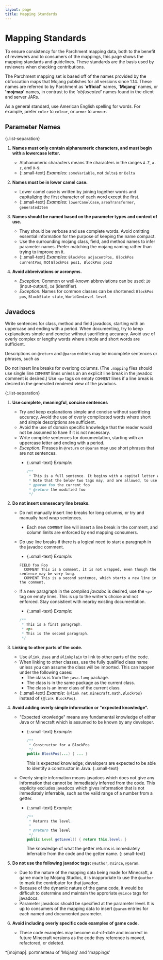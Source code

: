 ```yaml
---
layout: page
title: Mapping Standards
---
```


<style>
.small-text {
    list-style: none;
    font-size: 0.9em !important;
}
.list-separation > li {
    margin-bottom: 0.5em;
}
</style>

# Mapping Standards

To ensure consistency for the Parchment mapping data, both to the benefit of reviewers and to consumers of the mappings,
this page shows the mapping standards and guidelines. These standards are the basis used by reviewers when checking
contributions.

The Parchment mapping set is based off of the names provided by the obfuscation maps that Mojang publishes for all 
versions since 1.14. These names are referred to by Parchment as **'official'** names, **'Mojang'** names, or 
**'mojmap'** names, in contrast to the _'obfuscated'_ names found in the client and server JARs.

As a general standard, use American English spelling for words. For example, prefer `color` to `colour`, or `armor` to
`armour`.

## Parameter Names

{:.list-separation}

1. **Names must only contain alphanumeric characters, and must begin with a lowercase letter.**
    - Alphanumeric characters means the characters in the ranges `A-Z`, `a-z`, and `0-9`.
    - {:.small-text} _Examples:_ `someVariable`, not `delta$` or `Delta`

1. **Names must be in lower camel case.**
    - Lower camel case is written by joining together words and capitalizing the first character of each word except 
      the first.
    - {:.small-text} _Examples:_ `lowerCamelCase`, `areaTransformer`, `generatedItem`

1. **Names should be named based on the parameter types and context of use.**
    - They should be verbose and use complete words. Avoid omitting essential information for the purpose of keeping the 
      name compact.
    - Use the surrounding mojang class, field, and method names to infer parameter names. Prefer matching the mojang naming
      rather than trying to improve on it.
    - {:.small-text} _Examples:_ `BlockPos adjacentPos, BlockPos currentPos`, not `BlockPos pos1, BlockPos pos2`

1. **Avoid abbreivations or acronyms.**
    - _Exception:_ Common or well-known abbreviations can be used: `IO` (input-output), `Id` (identifier).
    - _Exception:_ Names for common classes can be shortened: `BlockPos pos`, `BlockState state`, `WorldGenLevel level`

## Javadocs

Write sentences for class, method and field javadocs, starting with an uppercase and ending with a period. When
documenting, try to keep explanations simple and concise without sacrificing accuracy. Avoid use of overly complex
or lengthy words where simple and short words are sufficient.

Descriptions on `@return` and `@param` entries may be incomplete sentences or phrases, such as 

Do not insert line breaks for overlong columns. (The `.mapping` files should use single line `COMMENT` lines unless an
an explicit line break in the javadoc comment is desired.) Use `<p>` tags on empty `COMMENT` lines if a line break is
desired in the generated rendered view of the javadocs.


{:.list-separation}

1. **Use complete, meaningful, concise sentences**
    - Try and keep explanations simple and concise without sacrificing accuracy. Avoid the use of overly complicated 
      words where short and simple descriptions are sufficient.
    - Avoid the use of domain specific knowledge that the reader would not be assumed to have if it is not necessary.
    - Write complete sentences for documentation, starting with an uppercase letter and ending with a period.
    - _Exception:_ Phrases in `@return` or `@param` may use short phrases that are not sentences.
      - {:.small-text} _Example:_
        
        ```java
        /**
         * This is a full sentence. It begins with a capital letter and ends with a period.
         * Note that the below two tags may, and are allowed, to use short phrases rather than complete sentences.
         * @param foo the current foo
         * @return the modified foo
         */
        ```

1. **Do not insert unnesecary line breaks.**
    - Do not manually insert line breaks for long columns, or try and manually hard wrap sentences.
      - Each new `COMMENT` line will insert a line break in the comment, and column limits are enforced by end mapping consumers.
    - Do use line breaks if there is a logical need to start a paragraph in the javadoc comment.
      - {:.small-text} _Example:_

      ```
      FIELD foo Foo
        COMMENT This is a comment, it is not wrapped, even though the sentence may be very long.
        COMMENT This is a second sentence, which starts a new line in the comment.
      ```
    
    - If a new paragraph in the _compiled javadoc_ is desired, use the `<p>` tag on empty lines. This is up to the writer's
      choice and not enforced. Stay consistient with nearby existing documentation.
      - {:.small-text} _Example:_

      ```java
      /**
       * This is a first paragraph.
       * <p>
       * This is the second paragraph.
       */
      ```

1. **Linking to other parts of the code.**
    - Use `@link`, `@see` and `@linkplain` to link to other parts of the code.
    - When linking to other classes, use the fully qualified class name unless you can assume the class will be imported.
      This can happen under the following cases:
      - The class is from the `java.lang` package.
      - The class is in the same package as the current class.
      - The class is an inner class of the current class.
    - {:.small-text} _Example:_ `{@link net.minecraft.math.BlockPos}` instead of `{@link BlockPos}`.

1. **Avoid adding overly simple information or "expected knowledge".**
    - "Expected knowledge" means any fundamental knowledge of either Java or Minecraft which is assumed to be known by
      any developer.
        - {:.small-text} _Example:_ 

          ```java
          /**
           * Constructor for a BlockPos
           */
          public BlockPos(...) { ... }
          ```

          This is expected knowledge; developers are expected to be able to identify a constructor in Java.
          {:.small-text} 

    - Overly simple information means javadocs which does not give any information that cannot be immediately inferred 
      from the code. This explicity excludes javadocs which gives information that is not immediately inferrable, such
      as the valid range of a number from a getter.
        - {:.small-text} _Example:_ 

          ```java
          /**
           * Returns the level.
           *
           * @return the level
           */
          public Level getLevel() { return this.level; }
          ```

          The knowledge of what the getter returns is immediately inferrable from the code and the getter name.
          {:.small-text} 

1. **Do not use the following javadoc tags:** `@author`, `@since`, `@param`.
    - Due to the nature of the mapping data being made for Minecraft, a game made by Mojang Studios, it is inapproriate
      to use the `@author` to mark the contributor for that javadoc.
    - Because of the dynamic nature of the game code, it would be difficult to determine and maintain the approriate
      `@since` tags for javadocs.
    - Parameter javadocs should be specified at the parameter level. It is up to consumers of the mapping data to insert
      `@param` entries for each named and documented parameter.

1. **Avoid including overly specific code examples of game code.**
    - These code examples may become out-of-date and incorrect in future Minecraft versions as the code they reference 
      is moved, refactored, or deleted.

*[mojmap]: portmanteau of 'Mojang' and 'mappings'
